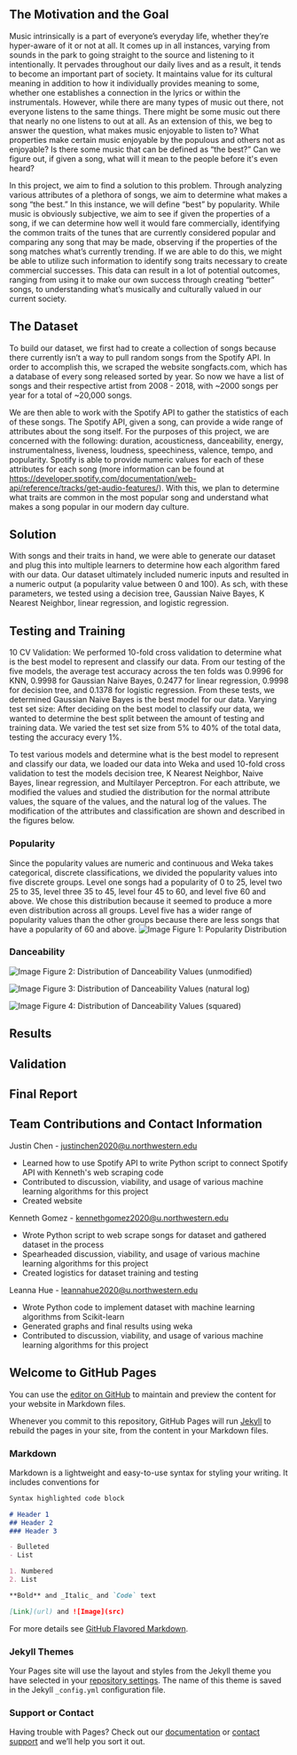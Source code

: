 ## The Motivation and the Goal
Music intrinsically is a part of everyone’s everyday life, whether they’re hyper-aware of it or not
at all. It comes up in all instances, varying from sounds in the park to going straight to the
source and listening to it intentionally. It pervades throughout our daily lives and as a result, it
tends to become an important part of society. It maintains value for its cultural meaning in
addition to how it individually provides meaning to some, whether one establishes a connection
in the lyrics or within the instrumentals. However, while there are many types of music out there,
not everyone listens to the same things. There might be some music out there that nearly no
one listens to out at all. As an extension of this, we beg to answer the question, what makes
music enjoyable to listen to? What properties make certain music enjoyable by the populous
and others not as enjoyable? Is there some music that can be defined as “the best?” Can we
figure out, if given a song, what will it mean to the people before it's even heard?

In this project, we aim to find a solution to this problem. Through analyzing various attributes of
a plethora of songs, we aim to determine what makes a song “the best.” In this instance, we will
define “best” by popularity. While music is obviously subjective, we aim to see if given the
properties of a song, if we can determine how well it would fare commercially, identifying the
common traits of the tunes that are currently considered popular and comparing any song that
may be made, observing if the properties of the song matches what’s currently trending. If we
are able to do this, we might be able to utilize such information to identify song traits necessary
to create commercial successes. This data can result in a lot of potential outcomes, ranging
from using it to make our own success through creating “better” songs, to understanding what’s
musically and culturally valued in our current society.

## The Dataset
To build our dataset, we first had to create a collection of songs because there currently isn’t a
way to pull random songs from the Spotify API. In order to accomplish this, we scraped the
website songfacts.com, which has a database of every song released sorted by year. So now we
have a list of songs and their respective artist from 2008 - 2018, with ~2000 songs per year for a
total of ~20,000 songs.

We are then able to work with the Spotify API to gather the statistics of each of these songs. The
Spotify API, given a song, can provide a wide range of attributes about the song itself. For the
purposes of this project, we are concerned with the following: duration, acousticness,
danceability, energy, instrumentalness, liveness, loudness, speechiness, valence, tempo, and
popularity. Spotify is able to provide numeric values for each of these attributes for each song (more 
information can be found at https://developer.spotify.com/documentation/web-api/reference/tracks/get-audio-features/).
With this, we plan to determine what traits are common in the most popular song and
understand what makes a song popular in our modern day culture.

## Solution
With songs and their traits in hand, we were able to generate our dataset and plug this into multiple 
learners to determine how each algorithm fared with our data. Our dataset ultimately included numeric 
inputs and resulted in a numeric output (a popularity value between 0 and 100). As sch, with these 
parameters, we tested using a decision tree, Gaussian Naive Bayes, K Nearest Neighbor, linear regression, and
logistic regression. 

## Testing and Training
10 CV Validation: We performed 10-fold cross validation to determine what is the best model to represent and classify our data. From our testing of the five models, the average test accuracy across the ten folds was 0.9996 for KNN, 0.9998 for Gaussian Naive Bayes, 0.2477 for linear regression, 0.9998 for decision tree, and 0.1378 for logistic regression. From these tests, we determined Gaussian Naive Bayes is the best model for our data.
Varying test set size: After deciding on the best model to classify our data, we wanted to determine the best split between the amount of testing and training data. We varied the test set size from 5% to 40% of the total data, testing the accuracy every 1%.

To test various models and determine what is the best model to represent and classify our data, we loaded our data into Weka and used 10-fold cross validation to test the models decision tree, K Nearest Neighbor, Naive Bayes, linear regression, and Multilayer Perceptron. For each attribute, we modified the values and studied the distribution for the normal attribute values, the square of the values, and the natural log of the values. The modification of the attributes and classification are shown and described in the figures below.

### Popularity
Since the popularity values are numeric and continuous and Weka takes categorical, discrete classifications, we divided the popularity values into five discrete groups. Level one songs had a popularity of 0 to 25, level two 25 to 35, level three 35 to 45, level four 45 to 60, and level five 60 and above. We chose this distribution because it seemed to produce a more even distribution across all groups. Level five has a wider range of popularity values than the other groups because there are less songs that have a popularity of 60 and above.
![Image](attribute_distribution_images/popularity.png)
Figure 1: Popularity Distribution 

### Danceability
![Image](attribute_distribution_images/danceability.png)
Figure 2: Distribution of Danceability Values (unmodified)

![Image](attribute_distribution_images/ln(danceability).png)
Figure 3: Distribution of Danceability Values (natural log)

![Image](attribute_distribution_images/danceability^2.png)
Figure 4: Distribution of Danceability Values (squared)


## Results 

## Validation

## Final Report

## Team Contributions and Contact Information
Justin Chen - justinchen2020@u.northwestern.edu
- Learned how to use Spotify API to write Python script to connect Spotify API with Kenneth's web scraping code
- Contributed to discussion, viability, and usage of various machine learning algorithms for this project
- Created website

Kenneth Gomez - kennethgomez2020@u.northwestern.edu 
- Wrote Python script to web scrape songs for dataset and gathered dataset in the process
- Spearheaded discussion, viability, and usage of various machine learning algorithms for this project
- Created logistics for dataset training and testing

Leanna Hue - leannahue2020@u.northwestern.edu
- Wrote Python code to implement dataset with machine learning algorithms from Scikit-learn
- Generated graphs and final results using weka
- Contributed to discussion, viability, and usage of various machine learning algorithms for this project


## Welcome to GitHub Pages

You can use the [editor on GitHub](https://github.com/JustinFC/Culture-Clock/edit/master/README.md) to maintain and preview the content for your website in Markdown files.

Whenever you commit to this repository, GitHub Pages will run [Jekyll](https://jekyllrb.com/) to rebuild the pages in your site, from the content in your Markdown files.

### Markdown

Markdown is a lightweight and easy-to-use syntax for styling your writing. It includes conventions for

```markdown
Syntax highlighted code block

# Header 1
## Header 2
### Header 3

- Bulleted
- List

1. Numbered
2. List

**Bold** and _Italic_ and `Code` text

[Link](url) and ![Image](src)
```

For more details see [GitHub Flavored Markdown](https://guides.github.com/features/mastering-markdown/).

### Jekyll Themes

Your Pages site will use the layout and styles from the Jekyll theme you have selected in your [repository settings](https://github.com/JustinFC/Culture-Clock/settings). The name of this theme is saved in the Jekyll `_config.yml` configuration file.

### Support or Contact

Having trouble with Pages? Check out our [documentation](https://help.github.com/categories/github-pages-basics/) or [contact support](https://github.com/contact) and we’ll help you sort it out.

